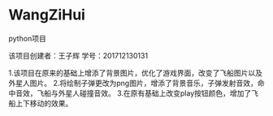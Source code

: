 # WangZiHui
python项目


该项目创建者：王子辉 
学号：201712130131


1.该项目在原来的基础上增添了背景图片，优化了游戏界面，改变了飞船图片以及外星人图片。
2.将绘制子弹更改为png图片，增添了背景音乐，子弹发射音效，命中音效，飞船与外星人碰撞音效。
3.在原有基础上改变play按钮颜色，增加了飞船上下移动的效果。

